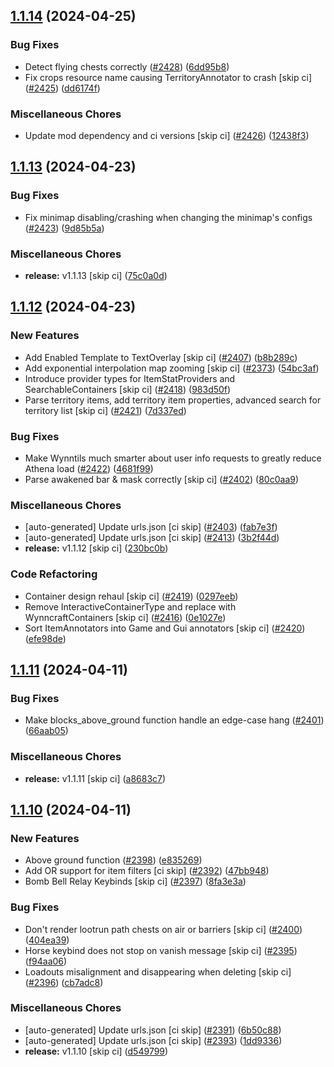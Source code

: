 ## [1.1.14](https://github.com/Wynntils/Artemis/compare/v1.1.13...v1.1.14) (2024-04-25)


### Bug Fixes

* Detect flying chests correctly ([#2428](https://github.com/Wynntils/Artemis/issues/2428)) ([6dd95b8](https://github.com/Wynntils/Artemis/commit/6dd95b872fd0627663b380c612b7335c255ff60c))
* Fix crops resource name causing TerritoryAnnotator to crash [skip ci] ([#2425](https://github.com/Wynntils/Artemis/issues/2425)) ([dd6174f](https://github.com/Wynntils/Artemis/commit/dd6174fb7ce135a663e91615abbdefdc4e20361d))


### Miscellaneous Chores

* Update mod dependency and ci versions [skip ci] ([#2426](https://github.com/Wynntils/Artemis/issues/2426)) ([12438f3](https://github.com/Wynntils/Artemis/commit/12438f3f1d8ecf52f2ab0faf4b18e2edbeccebdc))

## [1.1.13](https://github.com/Wynntils/Artemis/compare/v1.1.12...v1.1.13) (2024-04-23)


### Bug Fixes

* Fix minimap disabling/crashing when changing the minimap's configs ([#2423](https://github.com/Wynntils/Artemis/issues/2423)) ([9d85b5a](https://github.com/Wynntils/Artemis/commit/9d85b5a092c8a30f5bc0f136083f0cae9bcb8da5))


### Miscellaneous Chores

* **release:** v1.1.13 [skip ci] ([75c0a0d](https://github.com/Wynntils/Artemis/commit/75c0a0d0b0bb57608c677d7ef74e2ca4f1d09c4b))

## [1.1.12](https://github.com/Wynntils/Artemis/compare/v1.1.11...v1.1.12) (2024-04-23)


### New Features

* Add Enabled Template to TextOverlay [skip ci] ([#2407](https://github.com/Wynntils/Artemis/issues/2407)) ([b8b289c](https://github.com/Wynntils/Artemis/commit/b8b289c94b9e2aa9bdd270a422394548fb72550f))
* Add exponential interpolation map zooming [skip ci] ([#2373](https://github.com/Wynntils/Artemis/issues/2373)) ([54bc3af](https://github.com/Wynntils/Artemis/commit/54bc3af66cd500466dfd91fb1b51756b29e5af4e))
* Introduce provider types for ItemStatProviders and SearchableContainers [skip ci] ([#2418](https://github.com/Wynntils/Artemis/issues/2418)) ([983d50f](https://github.com/Wynntils/Artemis/commit/983d50f03ab13d00e5edbb51c41827979420c15e))
* Parse territory items, add territory item properties, advanced search for territory list [skip ci] ([#2421](https://github.com/Wynntils/Artemis/issues/2421)) ([7d337ed](https://github.com/Wynntils/Artemis/commit/7d337ed80692d329085cb136537ed0df60f53786))


### Bug Fixes

* Make Wynntils much smarter about user info requests to greatly reduce Athena load ([#2422](https://github.com/Wynntils/Artemis/issues/2422)) ([4681f99](https://github.com/Wynntils/Artemis/commit/4681f998bf38b1b8c17dd0bbe66ae8a473e40baf))
* Parse awakened bar & mask correctly [skip ci] ([#2402](https://github.com/Wynntils/Artemis/issues/2402)) ([80c0aa9](https://github.com/Wynntils/Artemis/commit/80c0aa94525b968195d6432f37ec1ed4f5cdc7c9))


### Miscellaneous Chores

* [auto-generated] Update urls.json [ci skip] ([#2403](https://github.com/Wynntils/Artemis/issues/2403)) ([fab7e3f](https://github.com/Wynntils/Artemis/commit/fab7e3f80f976289ee66e9137962e6e96bfa13e3))
* [auto-generated] Update urls.json [ci skip] ([#2413](https://github.com/Wynntils/Artemis/issues/2413)) ([3b2f44d](https://github.com/Wynntils/Artemis/commit/3b2f44d5f28769e6de3613896269b90ce40d36ae))
* **release:** v1.1.12 [skip ci] ([230bc0b](https://github.com/Wynntils/Artemis/commit/230bc0bc0dfe24246973a4bdcf37ef1800b25d6a))


### Code Refactoring

* Container design rehaul [skip ci] ([#2419](https://github.com/Wynntils/Artemis/issues/2419)) ([0297eeb](https://github.com/Wynntils/Artemis/commit/0297eebb4f3ee32f748412ecc8cf1138a4c6b72a))
* Remove InteractiveContainerType and replace with WynncraftContainers [skip ci] ([#2416](https://github.com/Wynntils/Artemis/issues/2416)) ([0e1027e](https://github.com/Wynntils/Artemis/commit/0e1027e5e76523435e14ea2a82b733f56bf33d31))
* Sort ItemAnnotators into Game and Gui annotators [skip ci] ([#2420](https://github.com/Wynntils/Artemis/issues/2420)) ([efe98de](https://github.com/Wynntils/Artemis/commit/efe98de5414c7d020a012bdc19c5f0b30a5cc920))

## [1.1.11](https://github.com/Wynntils/Artemis/compare/v1.1.10...v1.1.11) (2024-04-11)


### Bug Fixes

* Make blocks_above_ground function handle an edge-case hang ([#2401](https://github.com/Wynntils/Artemis/issues/2401)) ([66aab05](https://github.com/Wynntils/Artemis/commit/66aab05d68b2d2d2b7ca931323e0ae2e1e9d5a3b))


### Miscellaneous Chores

* **release:** v1.1.11 [skip ci] ([a8683c7](https://github.com/Wynntils/Artemis/commit/a8683c799405e48d0eaa94bce868ebf36bfcf744))

## [1.1.10](https://github.com/Wynntils/Artemis/compare/v1.1.9...v1.1.10) (2024-04-11)


### New Features

* Above ground function ([#2398](https://github.com/Wynntils/Artemis/issues/2398)) ([e835269](https://github.com/Wynntils/Artemis/commit/e8352696c1a182e53a80ef4b6f2c6a7e0d5b8991))
* Add OR support for item filters [ci skip] ([#2392](https://github.com/Wynntils/Artemis/issues/2392)) ([47bb948](https://github.com/Wynntils/Artemis/commit/47bb948e03d4f7bb65a58ec78567bebdc8b652b5))
* Bomb Bell Relay Keybinds [skip ci] ([#2397](https://github.com/Wynntils/Artemis/issues/2397)) ([8fa3e3a](https://github.com/Wynntils/Artemis/commit/8fa3e3af5431bd0f18bcd053a1524aa021818408))


### Bug Fixes

* Don't render lootrun path chests on air or barriers [skip ci] ([#2400](https://github.com/Wynntils/Artemis/issues/2400)) ([404ea39](https://github.com/Wynntils/Artemis/commit/404ea39f53674b0db0f078afdc18e768430acf3c))
* Horse keybind does not stop on vanish message [skip ci] ([#2395](https://github.com/Wynntils/Artemis/issues/2395)) ([f94aa06](https://github.com/Wynntils/Artemis/commit/f94aa064c94f9ff117c9c43bea4093c60a917d73))
* Loadouts misalignment and disappearing when deleting [skip ci] ([#2396](https://github.com/Wynntils/Artemis/issues/2396)) ([cb7adc8](https://github.com/Wynntils/Artemis/commit/cb7adc848e7ebafd4bb51166fa25c86492cf98a1))


### Miscellaneous Chores

* [auto-generated] Update urls.json [ci skip] ([#2391](https://github.com/Wynntils/Artemis/issues/2391)) ([6b50c88](https://github.com/Wynntils/Artemis/commit/6b50c88893ad192a1d5a88121ce87a891178a952))
* [auto-generated] Update urls.json [ci skip] ([#2393](https://github.com/Wynntils/Artemis/issues/2393)) ([1dd9336](https://github.com/Wynntils/Artemis/commit/1dd9336851658b5f9f9c370bf19e00292113f965))
* **release:** v1.1.10 [skip ci] ([d549799](https://github.com/Wynntils/Artemis/commit/d5497998b3beba4193757e92f9cff8f4f0ca82bf))

